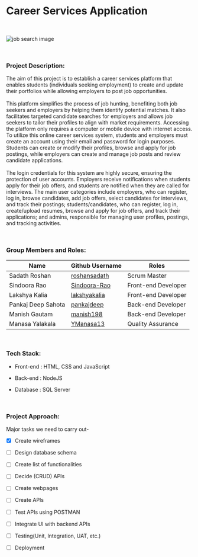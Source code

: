 # **Career Services Application**
&nbsp;

![job search image](https://d2zp5xs5cp8zlg.cloudfront.net/image-38279-800.jpg)

&nbsp;
### **Project Description:**
The aim of this project is to establish a career services platform that enables students (individuals seeking employment) to create and update their portfolios while allowing employers to post job opportunities.\
\
 This platform simplifies the process of job hunting, benefiting both job seekers and employers by helping them identify potential matches. It also facilitates targeted candidate searches for employers and allows job seekers to tailor their profiles to align with market requirements. Accessing the platform only requires a computer or mobile device with internet access. To utilize this online career services system, students and employers must create an account using their email and password for login purposes. Students can create or modify their profiles, browse and apply for job postings, while employers can create and manage job posts and review candidate applications.\
\
 The login credentials for this system are highly secure, ensuring the protection of user accounts. Employers receive notifications when students apply for their job offers, and students are notified when they are called for interviews. The main user categories include employers, who can register, log in, browse candidates, add job offers, select candidates for interviews, and track their postings; students/candidates, who can register, log in, create/upload resumes, browse and apply for job offers, and track their applications; and admins, responsible for managing user profiles, postings, and tracking activities.

&nbsp;


### **Group Members and Roles:**

| Name           |   Github Username     |   Roles       |
| ---------------|   --------------------|   ------------|
| Sadath Roshan  | [roshansadath](https://github.com/roshansadath) | Scrum Master |
| Sindoora Rao  |   [Sindoora-Rao](https://github.com/Sindoora-Rao) | Front-end Developer|
| Lakshya Kalia | [lakshyakalia](https://github.com/lakshyakalia)  |   Front-end Developer |
| Pankaj Deep Sahota | [pankajdeep](https://github.com/pankajdeep)  | Back-end Developer |
| Manish Gautam | [manish198](https://github.com/manish198) |   Back-end Developer |
| Manasa Yalakala | [YManasa13](https://github.com/YManasa13) | Quality Assurance   |

&nbsp;

### **Tech Stack:**
- Front-end : HTML, CSS and JavaScript

- Back-end : NodeJS

- Database : SQL Server

&nbsp;

### **Project Approach**:
Major tasks we need to carry out-

- [x] Create wireframes
- [ ] Design database schema
- [ ] Create list of functionalities
- [ ] Decide (CRUD) APIs
- [ ] Create webpages
- [ ] Create APIs
- [ ] Test APIs using POSTMAN
- [ ] Integrate UI with backend APIs
- [ ] Testing(Unit, Integration, UAT, etc.)
- [ ] Deployment

